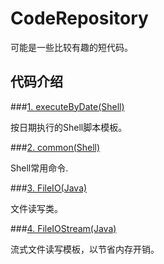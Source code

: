 # CodeRepository
可能是一些比较有趣的短代码。

## 代码介绍

###[1. executeByDate(Shell)](https://github.com/ghh3809/CodeRepository/Shell/executeByDate/executeByDate.sh)

按日期执行的Shell脚本模板。

###[2. common(Shell)](https://github.com/ghh3809/CodeRepository/Shell/common/common_command.sh)

Shell常用命令.

###[3. FileIO(Java)](https://github.com/ghh3809/CodeRepository/Java/FileIO/FileIO.java)

文件读写类。

###[4. FileIOStream(Java)](https://github.com/ghh3809/CodeRepository/Java/FileIOStream/FileIOStream.java)

流式文件读写模板，以节省内存开销。


